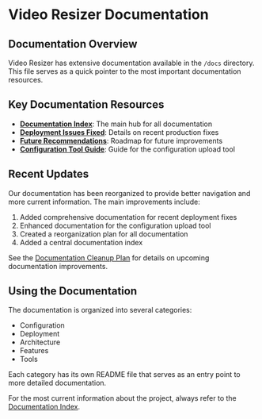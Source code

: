 # Video Resizer Documentation

## Documentation Overview

Video Resizer has extensive documentation available in the `/docs` directory. This file serves as a quick pointer to the most important documentation resources.

## Key Documentation Resources

- **[Documentation Index](./docs/README.md)**: The main hub for all documentation
- **[Deployment Issues Fixed](./docs/deployment/DEPLOYMENT_ISSUES_FIXED.md)**: Details on recent production fixes
- **[Future Recommendations](./docs/deployment/FUTURE_RECOMMENDATIONS.md)**: Roadmap for future improvements
- **[Configuration Tool Guide](./tools/README.md)**: Guide for the configuration upload tool

## Recent Updates

Our documentation has been reorganized to provide better navigation and more current information. The main improvements include:

1. Added comprehensive documentation for recent deployment fixes
2. Enhanced documentation for the configuration upload tool
3. Created a reorganization plan for all documentation
4. Added a central documentation index

See the [Documentation Cleanup Plan](./CLEANUP_PLAN.md) for details on upcoming documentation improvements.

## Using the Documentation

The documentation is organized into several categories:

- Configuration
- Deployment
- Architecture
- Features
- Tools

Each category has its own README file that serves as an entry point to more detailed documentation.

For the most current information about the project, always refer to the [Documentation Index](./docs/README.md).